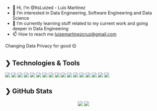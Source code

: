 - 👋 Hi, I’m @ItsLuized - Luis Martínez
- 👀 I’m interested in Data Engineering, Software Engineering and Data Science
- 🌱 I’m currently learning stuff related to my current work and going deeper in Data Engineering
- 📫 How to reach me luisemartinezcruz@gmail.com

Changing Data Privacy for good 🟡

## ❯ Technologies & Tools

![](https://img.shields.io/badge/OS-Linux-informational?style=flat&logo=Linux&logoColor=white&color=2bbc8a)
![](https://img.shields.io/badge/OS-MacOS-informational?style=flat&logo=Apple&logoColor=white&color=2bbc8a)
![](https://img.shields.io/badge/Editor-VS_Code-informational?style=flat&logo=visualstudiocode&logoColor=white&color=2bbc8a)
![](https://img.shields.io/badge/Code-Python-informational?style=flat&logo=python&logoColor=white&color=2bbc8a)
![](https://img.shields.io/badge/Code-Typescript-informational?style=flat&logo=typescript&logoColor=white&color=2bbc8a)
![](https://img.shields.io/badge/Code-Javascript-informational?style=flat&logo=javascript&logoColor=white&color=2bbc8a)
![](https://img.shields.io/badge/Shell-Zsh-informational?style=flat&logo=gnubash&logoColor=white&color=2bbc8a)
![](https://img.shields.io/badge/Shell-Bash-informational?style=flat&logo=gnubash&logoColor=white&color=2bbc8a)
![](https://img.shields.io/badge/Tools-Docker-informational?style=flat&logo=Docker&logoColor=white&color=2bbc8a)
![](https://img.shields.io/badge/Tools-PostgreSQL-informational?style=flat&logo=postgresql&logoColor=white&color=2bbc8a)
![](https://img.shields.io/badge/Tools-MySQL-informational?style=flat&logo=mysql&logoColor=white&color=2bbc8a)
![](https://img.shields.io/badge/Tools-MongoDB-informational?style=flat&logo=mongodb&logoColor=white&color=2bbc8a)
![](https://img.shields.io/badge/Tools-Prefect-informational?style=flat&logo=prefect&logoColor=white&color=2bbc8a)
![](https://img.shields.io/badge/Tools-Argo_workflows-informational?style=flat&logo=argo&logoColor=white&color=2bbc8a)
![](https://img.shields.io/badge/Cloud-GCP-informational?style=flat&logo=googlecloud&logoColor=white&color=2bbc8a)
![](https://img.shields.io/badge/CI/CD-Github_actions-informational?style=flat&logo=githubactions&logoColor=white&color=2bbc8a)
![](https://img.shields.io/badge/CI/CD-Gitlab-informational?style=flat&logo=gitlab&logoColor=white&color=2bbc8a)


## ❯ GitHub Stats

<div align="center">
  <img align="center" src="https://github-readme-stats.vercel.app/api?username=Luized&show_icons=true&count_private=true&theme=dark" />
  <img align="center" src="https://github-readme-stats.vercel.app/api/top-langs/?username=Luized&theme=dark&langs_count=3" />

</div>

